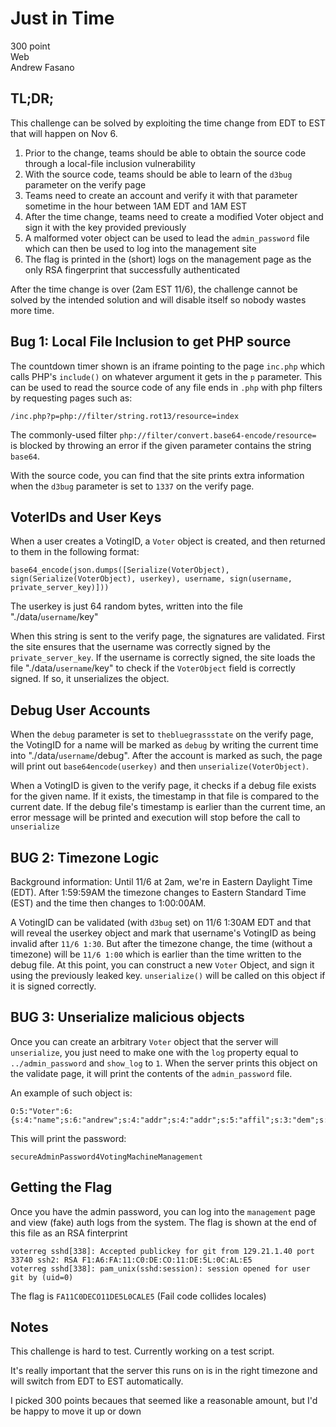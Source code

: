 Just in Time
=============
300 point  
Web  
Andrew Fasano  

TL;DR;
-------------------
This challenge can be solved by exploiting the time change from EDT to EST that will happen on Nov 6.  

1. Prior to the change, teams should be able to obtain the source code through a local-file inclusion vulnerability
1. With the source code, teams should be able to learn of the `d3bug` parameter on the verify page
1. Teams need to create an account and verify it with that parameter sometime in the hour between 1AM EDT and 1AM EST
1. After the time change, teams need to create a modified Voter object and sign it with the key provided previously
1. A malformed voter object can be used to lead the `admin_password` file which can then be used to log into the management site
1. The flag is printed in the (short) logs on the management page as the only RSA fingerprint that successfully authenticated


After the time change is over (2am EST 11/6), the challenge cannot be solved by the intended solution and will disable itself so nobody wastes more time.


Bug 1: Local File Inclusion to get PHP source
---------------------------
The countdown timer shown is an iframe pointing to the page `inc.php` which calls PHP's `include()` on whatever argument it gets in the `p` parameter. This can be used to read the source code of any file ends in `.php` with php filters by requesting pages such as:
```
/inc.php?p=php://filter/string.rot13/resource=index
```

The commonly-used filter `php://filter/convert.base64-encode/resource=` is blocked by throwing an error if the given parameter contains the string `base64`.

With the source code, you can find that the site prints extra information when the  `d3bug` parameter is set to `1337` on the verify page.

VoterIDs and User Keys
----------------------
When a user creates a VotingID, a `Voter` object is created, and then returned to them in the following format:  
```
base64_encode(json.dumps([Serialize(VoterObject), sign(Serialize(VoterObject), userkey), username, sign(username, private_server_key)]))
```
The userkey is just 64 random bytes, written into the file "./data/`username`/key"  

When this string is sent to the verify page, the signatures are validated. First the site ensures that the username was correctly signed by the `private_server_key`. If the username is correctly signed, the site loads the file "./data/`username`/key" to check if the `VoterObject` field is correctly signed. If so, it unserializes the object.


Debug User Accounts
------------------
When the `debug` parameter is set to `thebluegrassstate` on the verify page, the VotingID for a name will be marked as `debug` by writing the current time into "./data/`username`/debug". After the account is marked as such, the page will print out `base64encode(userkey)` and then `unserialize(VoterObject)`.

When a VotingID is given to the verify page, it checks if a debug file exists for the given name. If it exists, the timestamp in that file is compared to the current date. If the debug file's timestamp is earlier than the current time, an error message will be printed and execution will stop before the call to `unserialize`

BUG 2: Timezone Logic
---------------------------
Background information: Until 11/6 at 2am, we're in Eastern Daylight Time (EDT). After 1:59:59AM the timezone changes to Eastern Standard Time (EST) and the time then changes to 1:00:00AM.  

A VotingID can be validated (with `d3bug` set) on 11/6 1:30AM EDT and that will reveal the userkey object and mark that username's VotingID as being invalid after `11/6 1:30`. But after the timezone change, the time (without a timezone) will be `11/6 1:00` which is earlier than the time written to the debug file. At this point, you can construct a new `Voter` Object, and sign it using the previously leaked key. `unserialize()` will be called on this object if it is signed correctly.

BUG 3: Unserialize malicious objects
-----------------------------------
Once you can create an arbitrary `Voter` object that the server will `unserialize`, you just need to make one with the `log` property equal to `../admin_password` and `show_log` to `1`. When the server prints this object on the validate page, it will print the contents of the `admin_password` file.

An example of such object is:
```
O:5:"Voter":6:{s:4:"name";s:6:"andrew";s:4:"addr";s:4:"addr";s:5:"affil";s:3:"dem";s:3:"zip";i:12345;s:3:"log";s:17:"../admin_password";s:8:"show_log";b:1;}
```

This will print the password:
 ```
secureAdminPassword4VotingMachineManagement
```


Getting the Flag
----------------
Once you have the admin password, you can log into the `management` page and view (fake) auth logs from the system. The flag is shown at the end of this file as an RSA finterprint

```
voterreg sshd[338]: Accepted publickey for git from 129.21.1.40 port 33740 ssh2: RSA F1:A6:FA:11:C0:DE:CO:11:DE:5L:0C:AL:E5
voterreg sshd[338]: pam_unix(sshd:session): session opened for user git by (uid=0)
```

The flag is `FA11C0DECO11DE5L0CALE5` (Fail code collides locales)

Notes
-----
This challenge is hard to test. Currently working on a test script.

It's really important that the server this runs on is in the right timezone and will switch from EDT to EST automatically.

I picked 300 points becaues that seemed like a reasonable amount, but I'd be happy to move it up or down
